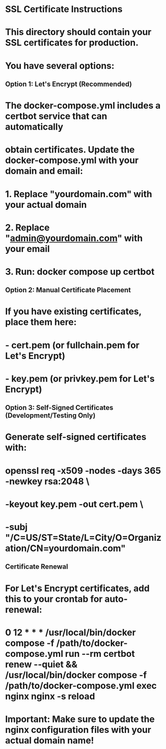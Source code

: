 # SSL Certificate Instructions
# 
# This directory should contain your SSL certificates for production.
# You have several options:

## Option 1: Let's Encrypt (Recommended)
# The docker-compose.yml includes a certbot service that can automatically
# obtain certificates. Update the docker-compose.yml with your domain and email:
# 1. Replace "yourdomain.com" with your actual domain
# 2. Replace "admin@yourdomain.com" with your email
# 3. Run: docker compose up certbot

## Option 2: Manual Certificate Placement
# If you have existing certificates, place them here:
# - cert.pem (or fullchain.pem for Let's Encrypt)
# - key.pem (or privkey.pem for Let's Encrypt)

## Option 3: Self-Signed Certificates (Development/Testing Only)
# Generate self-signed certificates with:
# openssl req -x509 -nodes -days 365 -newkey rsa:2048 \
#   -keyout key.pem -out cert.pem \
#   -subj "/C=US/ST=State/L=City/O=Organization/CN=yourdomain.com"

## Certificate Renewal
# For Let's Encrypt certificates, add this to your crontab for auto-renewal:
# 0 12 * * * /usr/local/bin/docker compose -f /path/to/docker-compose.yml run --rm certbot renew --quiet && /usr/local/bin/docker compose -f /path/to/docker-compose.yml exec nginx nginx -s reload

# Important: Make sure to update the nginx configuration files with your actual domain name!

